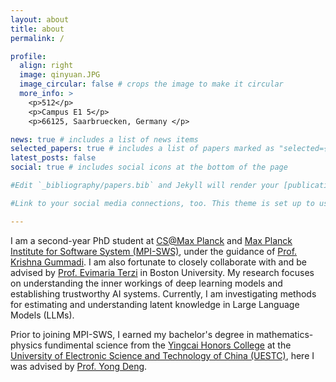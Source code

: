 ```yaml
---
layout: about
title: about
permalink: /

profile:
  align: right
  image: qinyuan.JPG
  image_circular: false # crops the image to make it circular
  more_info: >
    <p>512</p>
    <p>Campus E1 5</p>
    <p>66125, Saarbruecken, Germany </p>

news: true # includes a list of news items
selected_papers: true # includes a list of papers marked as "selected={true}"
latest_posts: false
social: true # includes social icons at the bottom of the page

#Edit `_bibliography/papers.bib` and Jekyll will render your [publications page](/al-folio/publications/) automatically.

#Link to your social media connections, too. This theme is set up to use [Font Awesome icons](https://fontawesome.com/) and [Academicons](https://jpswalsh.github.io/academicons/), like the ones below. Add your Facebook, Twitter, LinkedIn, Google Scholar, or just disable all of them.

---
```


I am a second-year PhD student at <a href="https://www.cis.mpg.de/">CS@Max Planck</a> and <a href="https://www.mpi-sws.org/">Max Planck Institute for Software System (MPI-SWS)</a>, under the guidance of <a href="https://people.mpi-sws.org/~gummadi/">Prof. Krishna Gummadi</a>. I am also fortunate to closely collaborate with and be advised by <a href="https://cs-people.bu.edu/evimaria/">Prof. Evimaria Terzi</a> in Boston University. 
My research focuses on understanding the inner workings of deep learning models and establishing trustworthy AI systems. Currently, I am investigating methods for estimating and understanding latent knowledge in Large Language Models (LLMs).

Prior to joining MPI-SWS, I earned my bachelor's degree in mathematics-physics fundimental science from the <a href="https://www.yingcai.uestc.edu.cn//">Yingcai Honors College</a> at the <a href="https://en.uestc.edu.cn/">University of Electronic Science and Technology of China (UESTC)</a>, here I was advised by <a href="https://en.uestc.edu.cn/info/1074/3243.htm">Prof. Yong Deng</a>.
